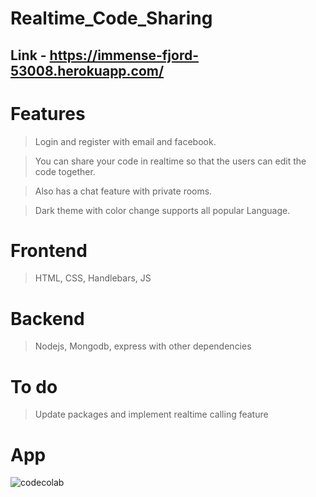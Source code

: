 # Realtime_Code_Sharing 

## Link - https://immense-fjord-53008.herokuapp.com/

# Features 

> Login and register with email and facebook. 
 
> You can share your code in realtime so that the users can edit the code together.
 
> Also has a chat feature with private rooms.

> Dark theme with color change supports all popular Language.

# Frontend 

> HTML, CSS, Handlebars, JS

# Backend 

> Nodejs, Mongodb, express with other dependencies 

# To do

> Update packages and implement realtime calling feature

# App

![codecolab](https://user-images.githubusercontent.com/57112545/113929299-84815f80-980d-11eb-99de-7c6c2dba76be.png)
